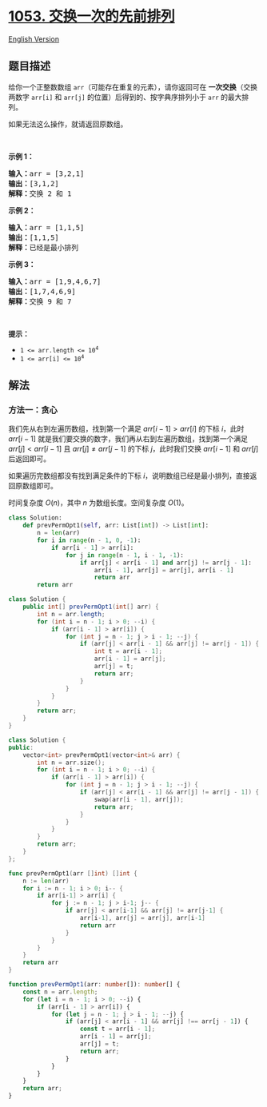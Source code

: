 # [1053. 交换一次的先前排列](https://leetcode.cn/problems/previous-permutation-with-one-swap)

[English Version](/solution/1000-1099/1053.Previous%20Permutation%20With%20One%20Swap/README_EN.md)

<!-- tags:贪心,数组 -->

<!-- difficulty:中等 -->

## 题目描述

<!-- 这里写题目描述 -->

<p>给你一个正整数数组 <code>arr</code>（可能存在重复的元素），请你返回可在&nbsp;<strong>一次交换</strong>（交换两数字 <code>arr[i]</code> 和 <code>arr[j]</code> 的位置）后得到的、按<span data-keyword="lexicographically-smaller-string-alien">字典序</span>排列小于 <code>arr</code> 的最大排列。</p>

<p>如果无法这么操作，就请返回原数组。</p>

<p>&nbsp;</p>

<p><strong>示例 1：</strong></p>

<pre>
<strong>输入：</strong>arr = [3,2,1]
<strong>输出：</strong>[3,1,2]
<strong>解释：</strong>交换 2 和 1
</pre>

<p><strong>示例 2：</strong></p>

<pre>
<strong>输入：</strong>arr = [1,1,5]
<strong>输出：</strong>[1,1,5]
<strong>解释：</strong>已经是最小排列
</pre>

<p><strong>示例 3：</strong></p>

<pre>
<strong>输入：</strong>arr = [1,9,4,6,7]
<strong>输出：</strong>[1,7,4,6,9]
<strong>解释：</strong>交换 9 和 7
</pre>

<p>&nbsp;</p>

<p><strong>提示：</strong></p>

<ul>
	<li><code>1 &lt;= arr.length &lt;= 10<sup>4</sup></code></li>
	<li><code>1 &lt;= arr[i] &lt;= 10<sup>4</sup></code></li>
</ul>

## 解法

### 方法一：贪心

我们先从右到左遍历数组，找到第一个满足 $arr[i - 1] \gt arr[i]$ 的下标 $i$，此时 $arr[i - 1]$ 就是我们要交换的数字，我们再从右到左遍历数组，找到第一个满足 $arr[j] \lt arr[i - 1]$ 且 $arr[j] \neq arr[j - 1]$ 的下标 $j$，此时我们交换 $arr[i - 1]$ 和 $arr[j]$ 后返回即可。

如果遍历完数组都没有找到满足条件的下标 $i$，说明数组已经是最小排列，直接返回原数组即可。

时间复杂度 $O(n)$，其中 $n$ 为数组长度。空间复杂度 $O(1)$。

<!-- tabs:start -->

```python
class Solution:
    def prevPermOpt1(self, arr: List[int]) -> List[int]:
        n = len(arr)
        for i in range(n - 1, 0, -1):
            if arr[i - 1] > arr[i]:
                for j in range(n - 1, i - 1, -1):
                    if arr[j] < arr[i - 1] and arr[j] != arr[j - 1]:
                        arr[i - 1], arr[j] = arr[j], arr[i - 1]
                        return arr
        return arr
```

```java
class Solution {
    public int[] prevPermOpt1(int[] arr) {
        int n = arr.length;
        for (int i = n - 1; i > 0; --i) {
            if (arr[i - 1] > arr[i]) {
                for (int j = n - 1; j > i - 1; --j) {
                    if (arr[j] < arr[i - 1] && arr[j] != arr[j - 1]) {
                        int t = arr[i - 1];
                        arr[i - 1] = arr[j];
                        arr[j] = t;
                        return arr;
                    }
                }
            }
        }
        return arr;
    }
}
```

```cpp
class Solution {
public:
    vector<int> prevPermOpt1(vector<int>& arr) {
        int n = arr.size();
        for (int i = n - 1; i > 0; --i) {
            if (arr[i - 1] > arr[i]) {
                for (int j = n - 1; j > i - 1; --j) {
                    if (arr[j] < arr[i - 1] && arr[j] != arr[j - 1]) {
                        swap(arr[i - 1], arr[j]);
                        return arr;
                    }
                }
            }
        }
        return arr;
    }
};
```

```go
func prevPermOpt1(arr []int) []int {
	n := len(arr)
	for i := n - 1; i > 0; i-- {
		if arr[i-1] > arr[i] {
			for j := n - 1; j > i-1; j-- {
				if arr[j] < arr[i-1] && arr[j] != arr[j-1] {
					arr[i-1], arr[j] = arr[j], arr[i-1]
					return arr
				}
			}
		}
	}
	return arr
}
```

```ts
function prevPermOpt1(arr: number[]): number[] {
    const n = arr.length;
    for (let i = n - 1; i > 0; --i) {
        if (arr[i - 1] > arr[i]) {
            for (let j = n - 1; j > i - 1; --j) {
                if (arr[j] < arr[i - 1] && arr[j] !== arr[j - 1]) {
                    const t = arr[i - 1];
                    arr[i - 1] = arr[j];
                    arr[j] = t;
                    return arr;
                }
            }
        }
    }
    return arr;
}
```

<!-- tabs:end -->

<!-- end -->
